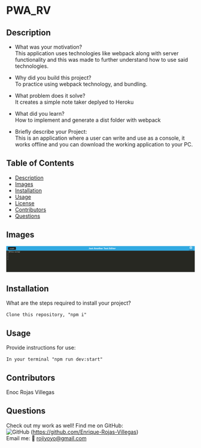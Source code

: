 # PWA_RV

## Description

- What was your motivation? <br>
  This application uses technologies like webpack along with server functionality and this was made to further understand how to use said technologies.

- Why did you build this project? <br>
  To practice using webpack technology, and bundling.

- What problem does it solve? <br>
  It creates a simple note taker deplyed to Heroku

- What did you learn? <br>
  How to implement and generate a dist folder with webpack
  <br>
- Briefly describe your Project: <br>
  This is an application where a user can write and use as a console, it works offline and you can download the working application to your PC.
  <br>

## Table of Contents

- [Description](#description)
- [Images](#images)
- [Installation](#installation)
- [Usage](#usage)
- [License](#license)
- [Contributors](#contributors)
- [Questions](#questions)

## Images

![Main](./images/main.PNG)

## Installation

What are the steps required to install your project?

    Clone this repository, "npm i"

## Usage

Provide instructions for use:

    In your terminal "npm run dev:start"

## Contributors

Enoc Rojas Villegas

## Questions

Check out my work as well!
Find me on GitHub:<br>
![GitHub](https://img.shields.io/badge/GitHub-100000?style=for-the-badge&logo=github&logoColor=white) (https://github.com/Enrique-Rojas-Villegas) <br>
Email me: 📧 rojiyoyo@gmail.com
